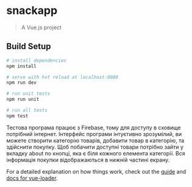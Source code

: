 # snackapp

> A Vue.js project

## Build Setup

``` bash
# install dependencies
npm install

# serve with hot reload at localhost:8080
npm run dev

# run unit tests
npm run unit

# run all tests
npm test
```

Тестова програма працює з Firebase, тому для доступу в сховище потрібний інтернет.
Інтерфейс програми інтуєтивно зрозумілий, ви можете створити категорію товарів, добавити товар в категорію, та здійснити покупку.
Щоб побачити доступні товари потрібно зайти у вкладку about по кнопці, яка є біля кожного елемента категорії.
Вся інформація покупки відображаються в нижній частині екрану.



For a detailed explanation on how things work, check out the [guide](http://vuejs-templates.github.io/webpack/) and [docs for vue-loader](http://vuejs.github.io/vue-loader).
